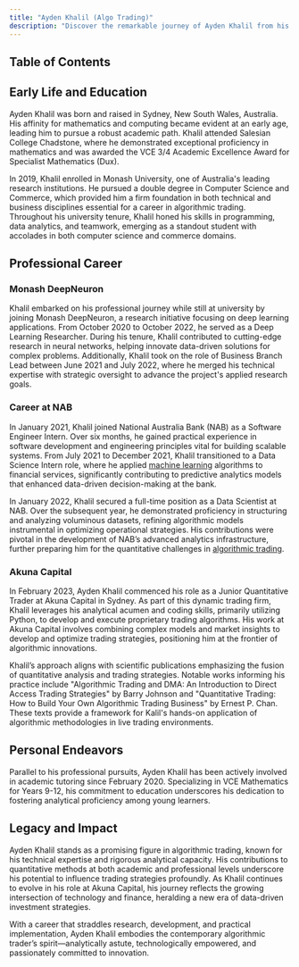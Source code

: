 ```yaml
---
title: "Ayden Khalil (Algo Trading)"
description: "Discover the remarkable journey of Ayden Khalil from his academic excellence in mathematics to his influential role in algorithmic trading at Akuna Capital."
---
```




## Table of Contents

## Early Life and Education

Ayden Khalil was born and raised in Sydney, New South Wales, Australia. His affinity for mathematics and computing became evident at an early age, leading him to pursue a robust academic path. Khalil attended Salesian College Chadstone, where he demonstrated exceptional proficiency in mathematics and was awarded the VCE 3/4 Academic Excellence Award for Specialist Mathematics (Dux). 

In 2019, Khalil enrolled in Monash University, one of Australia's leading research institutions. He pursued a double degree in Computer Science and Commerce, which provided him a firm foundation in both technical and business disciplines essential for a career in algorithmic trading. Throughout his university tenure, Khalil honed his skills in programming, data analytics, and teamwork, emerging as a standout student with accolades in both computer science and commerce domains.

## Professional Career

### Monash DeepNeuron

Khalil embarked on his professional journey while still at university by joining Monash DeepNeuron, a research initiative focusing on deep learning applications. From October 2020 to October 2022, he served as a Deep Learning Researcher. During his tenure, Khalil contributed to cutting-edge research in neural networks, helping innovate data-driven solutions for complex problems. Additionally, Khalil took on the role of Business Branch Lead between June 2021 and July 2022, where he merged his technical expertise with strategic oversight to advance the project's applied research goals.

### Career at NAB

In January 2021, Khalil joined National Australia Bank (NAB) as a Software Engineer Intern. Over six months, he gained practical experience in software development and engineering principles vital for building scalable systems. From July 2021 to December 2021, Khalil transitioned to a Data Science Intern role, where he applied [machine learning](/wiki/machine-learning) algorithms to financial services, significantly contributing to predictive analytics models that enhanced data-driven decision-making at the bank.

In January 2022, Khalil secured a full-time position as a Data Scientist at NAB. Over the subsequent year, he demonstrated proficiency in structuring and analyzing voluminous datasets, refining algorithmic models instrumental in optimizing operational strategies. His contributions were pivotal in the development of NAB’s advanced analytics infrastructure, further preparing him for the quantitative challenges in [algorithmic trading](/wiki/algorithmic-trading).

### Akuna Capital

In February 2023, Ayden Khalil commenced his role as a Junior Quantitative Trader at Akuna Capital in Sydney. As part of this dynamic trading firm, Khalil leverages his analytical acumen and coding skills, primarily utilizing Python, to develop and execute proprietary trading algorithms. His work at Akuna Capital involves combining complex models and market insights to develop and optimize trading strategies, positioning him at the frontier of algorithmic innovations.

Khalil’s approach aligns with scientific publications emphasizing the fusion of quantitative analysis and trading strategies. Notable works informing his practice include "Algorithmic Trading and DMA: An Introduction to Direct Access Trading Strategies" by Barry Johnson and "Quantitative Trading: How to Build Your Own Algorithmic Trading Business" by Ernest P. Chan. These texts provide a framework for Kalil's hands-on application of algorithmic methodologies in live trading environments.

## Personal Endeavors

Parallel to his professional pursuits, Ayden Khalil has been actively involved in academic tutoring since February 2020. Specializing in VCE Mathematics for Years 9-12, his commitment to education underscores his dedication to fostering analytical proficiency among young learners.

## Legacy and Impact

Ayden Khalil stands as a promising figure in algorithmic trading, known for his technical expertise and rigorous analytical capacity. His contributions to quantitative methods at both academic and professional levels underscore his potential to influence trading strategies profoundly. As Khalil continues to evolve in his role at Akuna Capital, his journey reflects the growing intersection of technology and finance, heralding a new era of data-driven investment strategies. 

With a career that straddles research, development, and practical implementation, Ayden Khalil embodies the contemporary algorithmic trader’s spirit—analytically astute, technologically empowered, and passionately committed to innovation.
